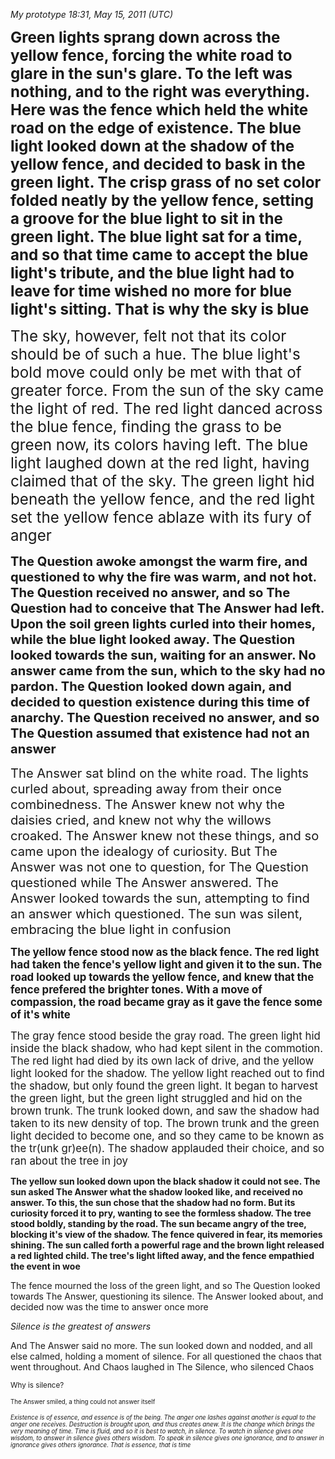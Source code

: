 *My prototype 18:31, May 15, 2011 (UTC)*

<b><big><big><big>Green lights sprang down across the yellow fence, forcing the white road to glare in the sun's glare. To the left was nothing, and to the right was everything. Here was the fence which held the white road on the edge of existence. The blue light looked down at the shadow of the yellow fence, and decided to bask in the green light. The crisp grass of no set color folded neatly by the yellow fence, setting a groove for the blue light to sit in the green light. The blue light sat for a time, and so that time came to accept the blue light's tribute, and the blue light had to leave for time wished no more for blue light's sitting. That is why the sky is blue</big></big></big></b>

<big><big><big>The sky, however, felt not that its color should be of such a hue. The blue light's bold move could only be met with that of greater force. From the sun of the sky came the light of red. The red light danced across the blue fence, finding the grass to be green now, its colors having left. The blue light laughed down at the red light, having claimed that of the sky. The green light hid beneath the yellow fence, and the red light set the yellow fence ablaze with its fury of anger</big></big></big>

<b><big><big>The Question awoke amongst the warm fire, and questioned to why the fire was warm, and not hot. The Question received no answer, and so The Question had to conceive that The Answer had left. Upon the soil green lights curled into their homes, while the blue light looked away. The Question looked towards the sun, waiting for an answer. No answer came from the sun, which to the sky had no pardon. The Question looked down again, and decided to question existence during this time of anarchy. The Question received no answer, and so The Question assumed that existence had not an answer</big></big></b>

<big><big>The Answer sat blind on the white road. The lights curled about, spreading away from their once combinedness. The Answer knew not why the daisies cried, and knew not why the willows croaked. The Answer knew not these things, and so came upon the idealogy of curiosity. But The Answer was not one to question, for The Question questioned while The Answer answered. The Answer looked towards the sun, attempting to find an answer which questioned. The sun was silent, embracing the blue light in confusion</big></big>

<b><big>The yellow fence stood now as the black fence. The red light had taken the fence's yellow light and given it to the sun. The road looked up towards the yellow fence, and knew that the fence prefered the brighter tones. With a move of compassion, the road became gray as it gave the fence some of it's white</big></b>

<big>The gray fence stood beside the gray road. The green light hid inside the black shadow, who had kept silent in the commotion. The red light had died by its own lack of drive, and the yellow light looked for the shadow. The yellow light reached out to find the shadow, but only found the green light. It began to harvest the green light, but the green light struggled and hid on the brown trunk. The trunk looked down, and saw the shadow had taken to its new density of top. The brown trunk and the green light decided to become one, and so they came to be known as the tr(unk gr)ee(n). The shadow applauded their choice, and so ran about the tree in joy</big>

<b>The yellow sun looked down upon the black shadow it could not see. The sun asked The Answer what the shadow looked like, and received no answer. To this, the sun chose that the shadow had no form. But its curiosity forced it to pry, wanting to see the formless shadow. The tree stood boldly, standing by the road. The sun became angry of the tree, blocking it's view of the shadow. The fence quivered in fear, its memories shining. The sun called forth a powerful rage and the brown light released a red lighted child. The tree's light lifted away, and the fence empathied the event in woe</b>

The fence mourned the loss of the green light, and so The Question looked towards The Answer, questioning its silence. The Answer looked about, and decided now was the time to answer once more

*Silence is the greatest of answers*

And The Answer said no more. The sun looked down and nodded, and all else calmed, holding a moment of silence. For all questioned the chaos that went throughout. And Chaos laughed in The Silence, who silenced Chaos

<small>Why is silence?</small>

<sup><small>The Answer smiled, a thing could not answer itself</small></sup>

<sup><small>*Existence is of essence, and essence is of the being. The anger one lashes against another is equal to the anger one receives. Destruction is brought upon, and thus creates anew. It is the change which brings the very meaning of time. Time is fluid, and so it is best to watch, in silence. To watch in silence gives one wisdom, to answer in silence gives others wisdom. To speak in silence gives one ignorance, and to answer in ignorance gives others ignorance. That is essence, that is time*</small></sup>

